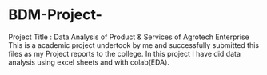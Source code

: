 # BDM-Project-
Project Title : Data Analysis of Product & Services of Agrotech Enterprise
  This is a academic project undertook by me and successfully submitted this files as my Project reports to the college. In this project I have did data analysis using excel sheets and with colab(EDA).
